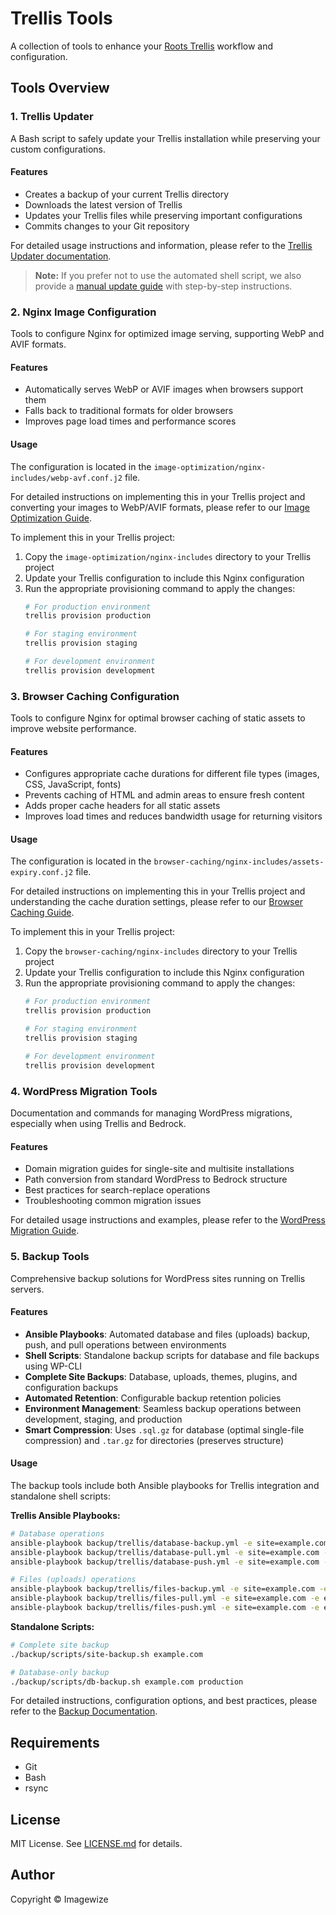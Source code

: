 # Trellis Tools

A collection of tools to enhance your [Roots Trellis](https://roots.io/trellis/) workflow and configuration.

## Tools Overview

### 1. Trellis Updater

A Bash script to safely update your Trellis installation while preserving your custom configurations.

#### Features

- Creates a backup of your current Trellis directory
- Downloads the latest version of Trellis
- Updates your Trellis files while preserving important configurations
- Commits changes to your Git repository

For detailed usage instructions and information, please refer to the [Trellis Updater documentation](updater/README.md).

> **Note:** If you prefer not to use the automated shell script, we also provide a [manual update guide](updater/manual-update.md) with step-by-step instructions.

### 2. Nginx Image Configuration

Tools to configure Nginx for optimized image serving, supporting WebP and AVIF formats.

#### Features

- Automatically serves WebP or AVIF images when browsers support them
- Falls back to traditional formats for older browsers
- Improves page load times and performance scores

#### Usage

The configuration is located in the `image-optimization/nginx-includes/webp-avf.conf.j2` file. 

For detailed instructions on implementing this in your Trellis project and converting your images to WebP/AVIF formats, please refer to our [Image Optimization Guide](image-optimization/README.md).

To implement this in your Trellis project:
1. Copy the `image-optimization/nginx-includes` directory to your Trellis project
2. Update your Trellis configuration to include this Nginx configuration
3. Run the appropriate provisioning command to apply the changes:
   ```bash
   # For production environment
   trellis provision production
   
   # For staging environment
   trellis provision staging
   
   # For development environment
   trellis provision development
   ```

### 3. Browser Caching Configuration

Tools to configure Nginx for optimal browser caching of static assets to improve website performance.

#### Features

- Configures appropriate cache durations for different file types (images, CSS, JavaScript, fonts)
- Prevents caching of HTML and admin areas to ensure fresh content
- Adds proper cache headers for all static assets
- Improves load times and reduces bandwidth usage for returning visitors

#### Usage

The configuration is located in the `browser-caching/nginx-includes/assets-expiry.conf.j2` file.

For detailed instructions on implementing this in your Trellis project and understanding the cache duration settings, please refer to our [Browser Caching Guide](browser-caching/README.md).

To implement this in your Trellis project:
1. Copy the `browser-caching/nginx-includes` directory to your Trellis project
2. Update your Trellis configuration to include this Nginx configuration
3. Run the appropriate provisioning command to apply the changes:
   ```bash
   # For production environment
   trellis provision production
   
   # For staging environment
   trellis provision staging
   
   # For development environment
   trellis provision development
   ```

### 4. WordPress Migration Tools

Documentation and commands for managing WordPress migrations, especially when using Trellis and Bedrock.

#### Features

- Domain migration guides for single-site and multisite installations
- Path conversion from standard WordPress to Bedrock structure
- Best practices for search-replace operations
- Troubleshooting common migration issues

For detailed usage instructions and examples, please refer to the [WordPress Migration Guide](migration/README.md).

### 5. Backup Tools

Comprehensive backup solutions for WordPress sites running on Trellis servers.

#### Features

- **Ansible Playbooks**: Automated database and files (uploads) backup, push, and pull operations between environments
- **Shell Scripts**: Standalone backup scripts for database and file backups using WP-CLI
- **Complete Site Backups**: Database, uploads, themes, plugins, and configuration backups
- **Automated Retention**: Configurable backup retention policies
- **Environment Management**: Seamless backup operations between development, staging, and production
- **Smart Compression**: Uses `.sql.gz` for database (optimal single-file compression) and `.tar.gz` for directories (preserves structure)

#### Usage

The backup tools include both Ansible playbooks for Trellis integration and standalone shell scripts:

**Trellis Ansible Playbooks:**
```bash
# Database operations
ansible-playbook backup/trellis/database-backup.yml -e site=example.com -e env=production
ansible-playbook backup/trellis/database-pull.yml -e site=example.com -e env=production
ansible-playbook backup/trellis/database-push.yml -e site=example.com -e env=staging

# Files (uploads) operations
ansible-playbook backup/trellis/files-backup.yml -e site=example.com -e env=production
ansible-playbook backup/trellis/files-pull.yml -e site=example.com -e env=production
ansible-playbook backup/trellis/files-push.yml -e site=example.com -e env=staging
```

**Standalone Scripts:**
```bash
# Complete site backup
./backup/scripts/site-backup.sh example.com

# Database-only backup
./backup/scripts/db-backup.sh example.com production
```

For detailed instructions, configuration options, and best practices, please refer to the [Backup Documentation](backup/README.md).

## Requirements

- Git
- Bash
- rsync

## License

MIT License. See [LICENSE.md](LICENSE.md) for details.

## Author

Copyright © Imagewize